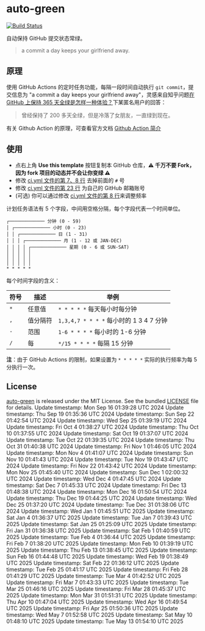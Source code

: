 # auto-green

[![Build Status](https://github.com/justjavac/auto-green/workflows/ci/badge.svg?branch=master)](https://github.com/justjavac/auto-green/actions)

自动保持 GitHub 提交状态常绿。

> a commit a day keeps your girlfriend away.

## 原理

使用 GitHub Actions 的定时任务功能，每隔一段时间自动执行 `git commit`，提交信息为 "a commit a day keeps your girlfriend away"，灵感来自知乎问题[在 GitHub 上保持 365 天全绿是怎样一种体验？](https://www.zhihu.com/question/34043434/answer/57826281)下某匿名用户的回答：

> 曾经保持了 200 多天全绿，但是冷落了女朋友，一直绿到现在。

有关 Github Action 的原理，可查看官方文档 [Github Action 简介](https://docs.github.com/cn/actions/learn-github-actions/introduction-to-github-actions)

## 使用

- 点右上角 **Use this template** 按钮复制本 GitHub 仓库，**:warning: 千万不要 Fork，因为 fork 项目的动态并不会让你变绿 :warning:**
- 修改 [ci.yml 文件的第 7、8 行](https://github.com/justjavac/auto-green/blob/master/.github/workflows/ci.yml#L7-L8) 去掉前面的 `#` 号
- 修改 [ci.yml 文件的第 23 行](https://github.com/justjavac/auto-green/blob/master/.github/workflows/ci.yml#L23) 为自己的 GitHub 邮箱账号
- (可选) 你可以通过修改 [ci.yml 文件的第 8 行](https://github.com/justjavac/auto-green/blob/master/.github/workflows/ci.yml#L8)来调整频率

计划任务语法有 5 个字段，中间用空格分隔，每个字段代表一个时间单位。

```plain
┌───────────── 分钟 (0 - 59)
│ ┌───────────── 小时 (0 - 23)
│ │ ┌───────────── 日 (1 - 31)
│ │ │ ┌───────────── 月 (1 - 12 或 JAN-DEC)
│ │ │ │ ┌───────────── 星期 (0 - 6 或 SUN-SAT)
│ │ │ │ │
│ │ │ │ │
│ │ │ │ │
* * * * *
```

每个时间字段的含义：

|符号   | 描述        | 举例                                        |
| ----- | -----------| -------------------------------------------|
| `*`   | 任意值      | `* * * * *` 每天每小时每分钟                  |
| `,`   | 值分隔符    | `1,3,4,7 * * * *` 每小时的 1 3 4 7 分钟       |
| `-`   | 范围       | `1-6 * * * *` 每小时的 1-6 分钟               |
| `/`   | 每         | `*/15 * * * *` 每隔 15 分钟                  |

**注**：由于 GitHub Actions 的限制，如果设置为 `* * * * *` 实际的执行频率为每 5 分执行一次。

## License

[auto-green](https://github.com/justjavac/auto-green) is released under the MIT License. See the bundled [LICENSE](./LICENSE) file for details.
Update timestamp: Mon Sep 16 01:39:28 UTC 2024
Update timestamp: Thu Sep 19 01:35:36 UTC 2024
Update timestamp: Sun Sep 22 01:42:54 UTC 2024
Update timestamp: Wed Sep 25 01:39:19 UTC 2024
Update timestamp: Fri Oct  4 01:38:27 UTC 2024
Update timestamp: Thu Oct 10 01:37:55 UTC 2024
Update timestamp: Sat Oct 19 01:37:07 UTC 2024
Update timestamp: Tue Oct 22 01:39:35 UTC 2024
Update timestamp: Thu Oct 31 01:40:38 UTC 2024
Update timestamp: Fri Nov  1 01:46:05 UTC 2024
Update timestamp: Mon Nov  4 01:41:07 UTC 2024
Update timestamp: Sun Nov 10 01:41:43 UTC 2024
Update timestamp: Tue Nov 19 01:43:47 UTC 2024
Update timestamp: Fri Nov 22 01:43:42 UTC 2024
Update timestamp: Mon Nov 25 01:45:40 UTC 2024
Update timestamp: Sun Dec  1 02:00:32 UTC 2024
Update timestamp: Wed Dec  4 01:47:45 UTC 2024
Update timestamp: Sat Dec  7 01:45:33 UTC 2024
Update timestamp: Fri Dec 13 01:48:38 UTC 2024
Update timestamp: Mon Dec 16 01:50:54 UTC 2024
Update timestamp: Thu Dec 19 01:44:25 UTC 2024
Update timestamp: Wed Dec 25 01:37:20 UTC 2024
Update timestamp: Tue Dec 31 01:38:06 UTC 2024
Update timestamp: Wed Jan  1 01:45:51 UTC 2025
Update timestamp: Sat Jan  4 01:36:37 UTC 2025
Update timestamp: Tue Jan  7 01:39:43 UTC 2025
Update timestamp: Sat Jan 25 01:25:09 UTC 2025
Update timestamp: Fri Jan 31 01:36:38 UTC 2025
Update timestamp: Sat Feb  1 01:40:59 UTC 2025
Update timestamp: Tue Feb  4 01:36:44 UTC 2025
Update timestamp: Fri Feb  7 01:38:20 UTC 2025
Update timestamp: Mon Feb 10 01:39:19 UTC 2025
Update timestamp: Thu Feb 13 01:38:45 UTC 2025
Update timestamp: Sun Feb 16 01:44:48 UTC 2025
Update timestamp: Wed Feb 19 01:38:49 UTC 2025
Update timestamp: Sat Feb 22 01:36:12 UTC 2025
Update timestamp: Tue Feb 25 01:41:17 UTC 2025
Update timestamp: Fri Feb 28 01:41:29 UTC 2025
Update timestamp: Tue Mar  4 01:42:52 UTC 2025
Update timestamp: Fri Mar  7 01:43:33 UTC 2025
Update timestamp: Tue Mar 25 01:46:16 UTC 2025
Update timestamp: Fri Mar 28 01:45:37 UTC 2025
Update timestamp: Mon Mar 31 01:51:31 UTC 2025
Update timestamp: Thu Apr 10 01:47:04 UTC 2025
Update timestamp: Wed Apr 16 01:49:54 UTC 2025
Update timestamp: Fri Apr 25 01:50:36 UTC 2025
Update timestamp: Wed May  7 01:52:58 UTC 2025
Update timestamp: Sat May 10 01:48:10 UTC 2025
Update timestamp: Tue May 13 01:54:10 UTC 2025
